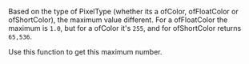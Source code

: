Based on the type of PixelType (whether its a ofColor, ofFloatColor or
ofShortColor), the maximum value different. For a ofFloatColor the
maximum is `1.0`, but for a ofColor it's `255`, and for ofShortColor 
returns `65,536`.

Use this function to get this maximum number.
